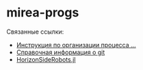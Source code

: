# mirea-progs
Связанные ссылки:
- [Инструкция по организации процесса ...](https://github.com/Vibof/Organizer/blob/master/workorg.md)
- [Справочная информация о git](https://github.com/Vibof/Organizer/blob/master/gitref.md)
- [HorizonSideRobots.jl](https://github.com/Vibof/HorizonSideRobots.jl)
